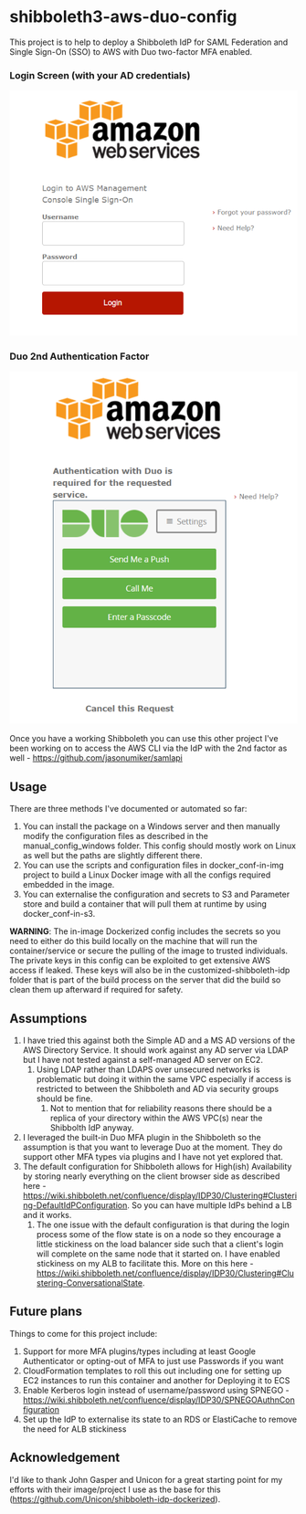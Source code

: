 # shibboleth3-aws-duo-config
This project is to help to deploy a Shibboleth IdP for SAML Federation and Single Sign-On (SSO) to AWS with Duo two-factor MFA enabled. 

### Login Screen (with your AD credentials)
![login](login.PNG)

### Duo 2nd Authentication Factor
![duo](duo.PNG)

Once you have a working Shibboleth you can use this other project I've been working on to access the AWS CLI via the IdP with the 2nd factor as well - https://github.com/jasonumiker/samlapi

## Usage
There are three methods I've documented or automated so far:
1. You can install the package on a Windows server and then manually modify the configuration files as described in the manual_config_windows folder. This config should mostly work on Linux as well but the paths are slightly different there.
1. You can use the scripts and configuration files in docker_conf-in-img project to build a Linux Docker image with all the configs required embedded in the image.
1. You can externalise the configuration and secrets to S3 and Parameter store and build a container that will pull them at runtime by using docker_conf-in-s3.

**WARNING**: The in-image Dockerized config includes the secrets so you need to either do this build locally on the machine that will run the container/service or secure the pulling of the image to trusted individuals. The private keys in this config can be exploited to get extensive AWS access if leaked. These keys will also be in the customized-shibboleth-idp folder that is part of the build process on the server that did the build so clean them up afterward if required for safety.

## Assumptions
1. I have tried this against both the Simple AD and a MS AD versions of the AWS Directory Service. It should work against any AD server via LDAP but I have not tested against a self-managed AD server on EC2.
    1. Using LDAP rather than LDAPS over unsecured networks is problematic but doing it within the same VPC especially if access is restricted to between the Shibboleth and AD via security groups should be fine.
        1. Not to mention that for reliability reasons there should be a replica of your directory within the AWS VPC(s) near the Shibbolth IdP anyway.
1. I leveraged the built-in Duo MFA plugin in the Shibboleth so the assumption is that you want to leverage Duo at the moment. They do support other MFA types via plugins and I have not yet explored that.
1. The default configuration for Shibboleth allows for High(ish) Availability by storing nearly everything on the client browser side as described here - https://wiki.shibboleth.net/confluence/display/IDP30/Clustering#Clustering-DefaultIdPConfiguration. So you can have multiple IdPs behind a LB and it works.
    1. The one issue with the default configuration is that during the login process some of the flow state is on a node so they encourage a little stickiness on the load balancer side such that a client's login will complete on the same node that it started on. I have enabled stickiness on my ALB to facilitate this. More on this here - https://wiki.shibboleth.net/confluence/display/IDP30/Clustering#Clustering-ConversationalState.

## Future plans
Things to come for this project include:
1. Support for more MFA plugins/types including at least Google Authenticator or opting-out of MFA to just use Passwords if you want
1. CloudFormation templates to roll this out including one for setting up EC2 instances to run this container and another for Deploying it to ECS
1. Enable Kerberos login instead of username/password using SPNEGO - https://wiki.shibboleth.net/confluence/display/IDP30/SPNEGOAuthnConfiguration
1. Set up the IdP to externalise its state to an RDS or ElastiCache to remove the need for ALB stickiness

## Acknowledgement
I'd like to thank John Gasper and Unicon for a great starting point for my efforts with their image/project I use as the base for this (https://github.com/Unicon/shibboleth-idp-dockerized).
